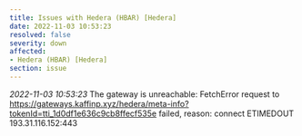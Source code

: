 ```yaml
---
title: Issues with Hedera (HBAR) [Hedera]
date: 2022-11-03 10:53:23
resolved: false
severity: down
affected:
- Hedera (HBAR) [Hedera]
section: issue
---
```


*2022-11-03 10:53:23* The gateway is unreachable: FetchError request to https://gateways.kaffinp.xyz/hedera/meta-info?tokenId=tti_1d0df1e636c9cb8ffecf535e failed, reason: connect ETIMEDOUT 193.31.116.152:443